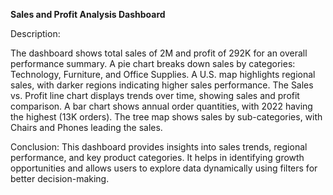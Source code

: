 **Sales and Profit Analysis Dashboard**

Description:

The dashboard shows total sales of 2M and profit of 292K for an overall performance summary.
A pie chart breaks down sales by categories: Technology, Furniture, and Office Supplies.
A U.S. map highlights regional sales, with darker regions indicating higher sales performance.
The Sales vs. Profit line chart displays trends over time, showing sales and profit comparison.
A bar chart shows annual order quantities, with 2022 having the highest (13K orders).
The tree map shows sales by sub-categories, with Chairs and Phones leading the sales.

Conclusion:
This dashboard provides insights into sales trends, regional performance, and key product categories. It helps in identifying growth opportunities and allows users to explore data dynamically using filters 
for better decision-making.
